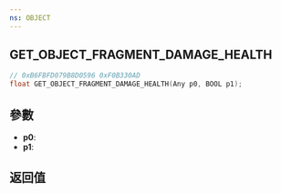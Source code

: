 ```yaml
---
ns: OBJECT
---
```

## GET_OBJECT_FRAGMENT_DAMAGE_HEALTH

```c
// 0xB6FBFD079B8D0596 0xF0B330AD
float GET_OBJECT_FRAGMENT_DAMAGE_HEALTH(Any p0, BOOL p1);
```


## 參數
* **p0**: 
* **p1**: 

## 返回值
